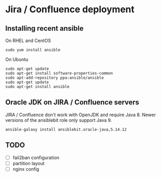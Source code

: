 # Jira / Confluence deployment

## Installing recent ansible

On RHEL and CentOS

    sudo yum install ansible

On Ubuntu

    sudo apt-get update
    sudo apt-get install software-properties-common
    sudo apt-add-repository ppa:ansible/ansible
    sudo apt-get update
    sudo apt-get install ansible

## Oracle JDK on JIRA / Confluence servers

JIRA / Confluence don't work with OpenJDK and require Java 8. Newer versions of the ansiblebit role only support Java 9.

    ansible-galaxy install ansiblebit.oracle-java,5.14.12

## TODO
- [ ] fail2ban configuration
- [ ] partition layout
- [ ] nginx config
